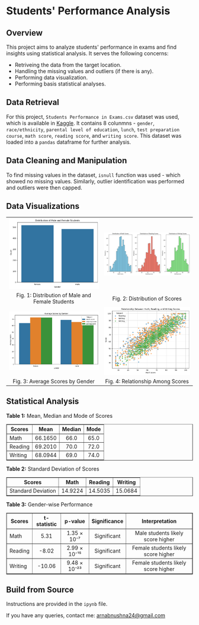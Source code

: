 # Students' Performance Analysis


## Overview
This project aims to analyze students' performance in exams and find insights using statistical analysis. It serves the following concerns:

* Retriveing the data from the target location.
* Handling the missing values and outliers (if there is any).
* Performing data visualization.
* Performing basis statistical analyses.


## Data Retrieval
For this project, `Students Performance in Exams.csv` dataset was used, which is available in [Kaggle](https://www.kaggle.com/spscientist/students-performance-in-exams). It contains 8 colunmns - `gender`, `race/ethnicity`, `parental level of education`, `lunch`, `test preparation course`, `math score`, `reading score`, and `writing score`. This dataset was loaded into a `pandas` dataframe for further analysis.


## Data Cleaning and Manipulation
To find missing values in the dataset, `isnull` function was used - which showed no missing values. Similarly, outlier identification was performed and outliers were then capped.


## Data Visualizations
<table>
  
  <tr>
    <td align="center"><img src="https://github.com/ArnabUshna24/Students-Performance-Analysis/blob/main/data_visualizations/male_female_students_distribution.png" alt="Distribution of Male and Female Students" width="300"/></td>
    <td align="center"><img src="https://github.com/ArnabUshna24/Students-Performance-Analysis/blob/main/data_visualizations/scores_distributions.png" alt="Distribution of Scores" width="300"/></td>
  </tr>
  
  <tr>
    <td align="center"> Fig. 1: Distribution of Male and Female Students </td>
    <td align="center"> Fig. 2: Distribution of Scores </td>
  </tr>
  
  <tr>
    <td align="center"><img src="https://github.com/ArnabUshna24/Students-Performance-Analysis/blob/main/data_visualizations/avg_scores_gender.png" alt="Average Scores by Gender" width="300"/></td>
    <td align="center"><img src="https://github.com/ArnabUshna24/Students-Performance-Analysis/blob/main/data_visualizations/relationship_among_scores.png" alt="Relationship Among Scores" width="300"/></td>
  </tr>
  
   <tr>
    <td align="center"> Fig. 3: Average Scores by Gender </td>
    <td align="center"> Fig. 4: Relationship Among Scores </td>
  </tr>
  
</table>


## Statistical Analysis

<p><strong>Table 1:</strong> Mean, Median and Mode of Scores </p>
<table border="1" cellspacing="0" cellpadding="5">
  <tr>
    <th> Scores </th>
    <th align="center"> Mean </th>
    <th align="center"> Median </th>
    <th align="center"> Mode </th>
  </tr>
  <tr>
    <td> Math </td>
    <td align="center"> 66.1650 </td>
    <td align="center"> 66.0 </td>
    <td align="center"> 65.0 </td>
  </tr>
  <tr>
    <td> Reading </td>
    <td align="center"> 69.2010 </td>
    <td align="center"> 70.0 </td>
    <td align="center"> 72.0 </td>
  </tr>
  <tr>
    <td> Writing </td>
    <td align="center"> 68.0944 </td>
    <td align="center"> 69.0 </td>
    <td align="center"> 74.0 </td>
  </tr>
</table>


<p><strong>Table 2:</strong> Standard Deviation of Scores </p>
<table border="1" cellspacing="0" cellpadding="5">
  <tr>
    <th> Scores </th>
    <th align="center"> Math </th>
    <th align="center"> Reading </th>
    <th align="center"> Writing </th>
  </tr>
  
  <tr>
    <td> Standard Deviation </td>
    <td align="center"> 14.9224 </td>
    <td align="center"> 14.5035 </td>
    <td align="center"> 15.0684 </td>
  </tr>
  
</table>


<p><strong>Table 3:</strong> Gender-wise Performance </p>
<table border="1" cellspacing="0" cellpadding="5">
  <tr>
    <th> Scores </th>
    <th align="center"> t-statistic </th>
    <th align="center"> p-value </th>
    <th align="center"> Significance </th>
    <th align="center"> Interpretation </th>
  </tr>
  
  <tr>
    <td> Math </td>
    <td align="center"> 5.31 </td>
    <td align="center"> 1.35 × 10⁻⁷ </td>
    <td align="center"> Significant </td>
    <td align="center"> Male students likely score higher </td>
  </tr>

  <tr>
    <td> Reading </td>
    <td align="center"> -8.02 </td>
    <td align="center"> 2.99 × 10⁻¹⁵ </td>
    <td align="center"> Significant </td>
    <td align="center"> Female students likely score higher </td>
  </tr>

  <tr>
    <td> Writing </td>
    <td align="center"> -10.06 </td>
    <td align="center"> 9.48 × 10⁻²³ </td>
    <td align="center"> Significant </td>
    <td align="center"> Female students likely score higher </td>
  </tr>
  
</table>


## Build from Source
Instructions are provided in the `ipynb` file.


If you have any queries, contact me: arnabnushna24@gmail.com
